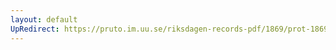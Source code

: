 ```yaml
---
layout: default
UpRedirect: https://pruto.im.uu.se/riksdagen-records-pdf/1869/prot-1869--fk--206/prot-1869--fk--206_002.pdf
---
```

